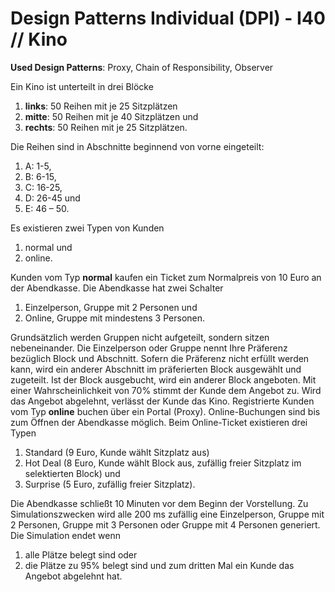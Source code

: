 # Design Patterns Individual (DPI) - I40 // Kino

**Used Design Patterns**: Proxy, Chain of Responsibility, Observer

Ein Kino ist unterteilt in drei Blöcke
1. **links**: 50 Reihen mit je 25 Sitzplätzen
2. **mitte**: 50 Reihen mit je 40 Sitzplätzen und
3. **rechts**: 50 Reihen mit je 25 Sitzplätzen.

Die Reihen sind in Abschnitte beginnend von vorne eingeteilt:
1. A: 1-5,
2. B: 6-15,
3. C: 16-25,
4. D: 26-45 und 
5. E: 46 – 50.

Es existieren zwei Typen von Kunden
1. normal und
2. online.

Kunden vom Typ **normal** kaufen ein Ticket zum Normalpreis von 10 Euro an der Abendkasse.
Die Abendkasse hat zwei Schalter
1. Einzelperson, Gruppe mit 2 Personen und
2. Online, Gruppe mit mindestens 3 Personen.

Grundsätzlich werden Gruppen nicht aufgeteilt, sondern sitzen nebeneinander. Die Einzelperson oder
Gruppe nennt Ihre Präferenz bezüglich Block und Abschnitt. Sofern die Präferenz nicht erfüllt werden
kann, wird ein anderer Abschnitt im präferierten Block ausgewählt und zugeteilt. Ist der Block ausgebucht,
wird ein anderer Block angeboten. Mit einer Wahrscheinlichkeit von 70% stimmt der Kunde dem Angebot zu.
Wird das Angebot abgelehnt, verlässt der Kunde das Kino. Registrierte Kunden vom Typ **online** buchen
über ein Portal (Proxy). Online-Buchungen sind bis zum Öffnen der Abendkasse möglich. Beim Online-Ticket
existieren drei Typen
1. Standard (9 Euro, Kunde wählt Sitzplatz aus)
2. Hot Deal (8 Euro, Kunde wählt Block aus, zufällig freier Sitzplatz im selektierten Block) und
3. Surprise (5 Euro, zufällig freier Sitzplatz).

Die Abendkasse schließt 10 Minuten vor dem Beginn der Vorstellung. Zu Simulationszwecken wird alle 200 ms
zufällig eine Einzelperson, Gruppe mit 2 Personen, Gruppe mit 3 Personen oder Gruppe mit 4 Personen generiert.
Die Simulation endet wenn
1. alle Plätze belegt sind oder
2. die Plätze zu 95% belegt sind und zum dritten Mal ein Kunde das Angebot abgelehnt hat.

